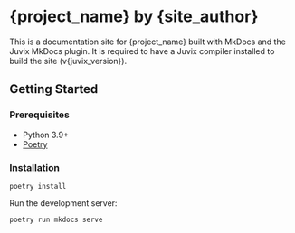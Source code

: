 # {project_name} by {site_author}

This is a documentation site for {project_name} built with MkDocs and the Juvix
MkDocs plugin. It is required to have a Juvix compiler installed to build the
site (v{juvix_version}).

## Getting Started

### Prerequisites

- Python 3.9+
- [Poetry](https://python-poetry.org/docs/#installation)

### Installation

```shell
poetry install
```

Run the development server:

```shell
poetry run mkdocs serve
```
